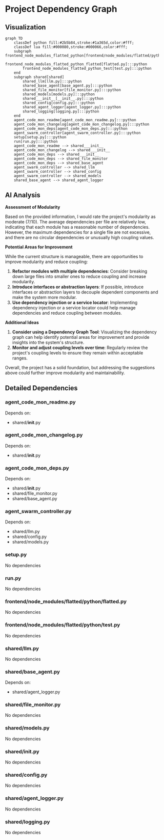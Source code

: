 # Project Dependency Graph

## Visualization

```mermaid
graph TD
    classDef python fill:#2b5b84,stroke:#1a365d,color:#fff;
    classDef lua fill:#000080,stroke:#000066,color:#fff;
    subgraph frontend_node_modules_flatted_python[frontend/node_modules/flatted/python]
        frontend_node_modules_flatted_python_flatted[flatted.py]:::python
        frontend_node_modules_flatted_python_test[test.py]:::python
    end
    subgraph shared[shared]
        shared_llm[llm.py]:::python
        shared_base_agent[base_agent.py]:::python
        shared_file_monitor[file_monitor.py]:::python
        shared_models[models.py]:::python
        shared___init__[__init__.py]:::python
        shared_config[config.py]:::python
        shared_agent_logger[agent_logger.py]:::python
        shared_logging[logging.py]:::python
    end
    agent_code_mon_readme[agent_code_mon_readme.py]:::python
    agent_code_mon_changelog[agent_code_mon_changelog.py]:::python
    agent_code_mon_deps[agent_code_mon_deps.py]:::python
    agent_swarm_controller[agent_swarm_controller.py]:::python
    setup[setup.py]:::python
    run[run.py]:::python
    agent_code_mon_readme --> shared___init__
    agent_code_mon_changelog --> shared___init__
    agent_code_mon_deps --> shared___init__
    agent_code_mon_deps --> shared_file_monitor
    agent_code_mon_deps --> shared_base_agent
    agent_swarm_controller --> shared_llm
    agent_swarm_controller --> shared_config
    agent_swarm_controller --> shared_models
    shared_base_agent --> shared_agent_logger
```

## AI Analysis

**Assessment of Modularity**

Based on the provided information, I would rate the project's modularity as moderate (7/10). The average dependencies per file are relatively low, indicating that each module has a reasonable number of dependencies. However, the maximum dependencies for a single file are not excessive, and there are no circular dependencies or unusually high coupling values.

**Potential Areas for Improvement**

While the current structure is manageable, there are opportunities to improve modularity and reduce coupling:

1. **Refactor modules with multiple dependencies**: Consider breaking down large files into smaller ones to reduce coupling and increase modularity.
2. **Introduce interfaces or abstraction layers**: If possible, introduce interfaces or abstraction layers to decouple dependent components and make the system more modular.
3. **Use dependency injection or a service locator**: Implementing dependency injection or a service locator could help manage dependencies and reduce coupling between modules.

**Additional Ideas**

1. **Consider using a Dependency Graph Tool**: Visualizing the dependency graph can help identify potential areas for improvement and provide insights into the system's structure.
2. **Monitor and adjust coupling levels over time**: Regularly review the project's coupling levels to ensure they remain within acceptable ranges.

Overall, the project has a solid foundation, but addressing the suggestions above could further improve modularity and maintainability.

## Detailed Dependencies

### agent_code_mon_readme.py

Depends on:
- shared/__init__.py

### agent_code_mon_changelog.py

Depends on:
- shared/__init__.py

### agent_code_mon_deps.py

Depends on:
- shared/__init__.py
- shared/file_monitor.py
- shared/base_agent.py

### agent_swarm_controller.py

Depends on:
- shared/llm.py
- shared/config.py
- shared/models.py

### setup.py

No dependencies

### run.py

No dependencies

### frontend/node_modules/flatted/python/flatted.py

No dependencies

### frontend/node_modules/flatted/python/test.py

No dependencies

### shared/llm.py

No dependencies

### shared/base_agent.py

Depends on:
- shared/agent_logger.py

### shared/file_monitor.py

No dependencies

### shared/models.py

No dependencies

### shared/__init__.py

No dependencies

### shared/config.py

No dependencies

### shared/agent_logger.py

No dependencies

### shared/logging.py

No dependencies

